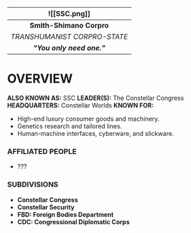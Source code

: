 
| ![[SSC.png]] |
| :----------------------------------: |
|       **Smith-Shimano Corpro**       |
|     *TRANSHUMANIST CORPRO-STATE*     |
|      ***"You only need one."***      |
# **OVERVIEW**
**ALSO KNOWN AS:** SSC
**LEADER(S):** The Constellar Congress
**HEADQUARTERS:** Constellar Worlds
**KNOWN FOR:**
- High-end luxury consumer goods and machinery.
- Genetics research and tailored lines.
- Human-machine interfaces, cyberware, and slickware.

### **AFFILIATED PEOPLE**
- ???

### **SUBDIVISIONS**
- **Constellar Congress**
- **Constellar Security**
- **FBD: Foreign Bodies Department**
- **CDC: Congressional Diplomatic Corps**



